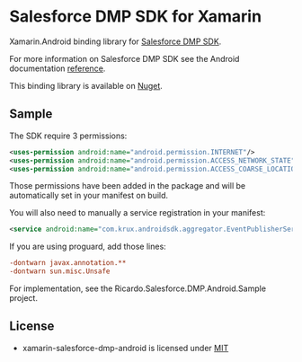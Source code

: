# Salesforce DMP SDK for Xamarin

Xamarin.Android binding library for [Salesforce DMP SDK](https://konsole.zendesk.com/hc/en-us/articles/232255108-Android-SDK-Downloads).

For more information on Salesforce DMP SDK see the Android documentation [reference](https://konsole.zendesk.com/hc/en-us/articles/226031268-Android-SDK-Implementation-Guide).

This binding library is available on [Nuget](https://www.nuget.org/packages/Ricardo.Salesforce.DMP.Android/).

## Sample

The SDK require 3 permissions:

``` xml
<uses-permission android:name="android.permission.INTERNET"/>
<uses-permission android:name="android.permission.ACCESS_NETWORK_STATE"/>
<uses-permission android:name="android.permission.ACCESS_COARSE_LOCATION"/>
```

Those permissions have been added in the package and will be automatically set in your manifest on build.

You will also need to manually a service registration in your manifest:

``` xml
<service android:name="com.krux.androidsdk.aggregator.EventPublisherService" android:enabled="true" />
```

If you are using proguard, add those lines:

``` cfg
-dontwarn javax.annotation.**
-dontwarn sun.misc.Unsafe
```

For implementation, see the Ricardo.Salesforce.DMP.Android.Sample project.

## License

- xamarin-salesforce-dmp-android is licensed under [MIT](http://opensource.org/licenses/mit-license)
